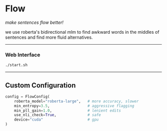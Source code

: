 
# Flow
*make sentences flow better!*

we use roberta's bidirectional mlm to find awkward words in the middles of sentences and find more fluid alternatives.

---

### Web Interface

```bash
./start.sh
```

---

## Custom Configuration

```python
config = FlowConfig(
    roberta_model="roberta-large",   # more accuracy, slower
    min_entropy=3.5,                 # aggressive flagging
    min_pll_gain=1.0,                # lenient edits
    use_nli_check=True,              # safe
    device="cuda"                    # gpu
)
```